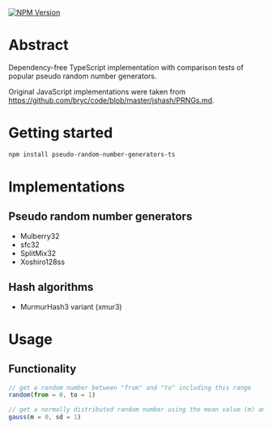 [![NPM Version](https://img.shields.io/npm/v/pseudo-random-number-generators-ts.svg?style=for-the-badge)](https://www.npmjs.com/package/pseudo-random-number-generators-ts)

# Abstract

Dependency-free TypeScript implementation with comparison tests of popular pseudo random number generators.

Original JavaScript implementations were taken from https://github.com/bryc/code/blob/master/jshash/PRNGs.md.

# Getting started

```bash
npm install pseudo-random-number-generators-ts
```

# Implementations

## Pseudo random number generators
* Mulberry32
* sfc32
* SplitMix32
* Xoshiro128ss

## Hash algorithms
* MurmurHash3 variant (xmur3)

# Usage

## Functionality
```js
// get a random number between "from" and "to" including this range
random(from = 0, to = 1) 

// get a normally distributed random number using the mean value (m) and the standard deviation (sd)
gauss(m = 0, sd = 1)
```
